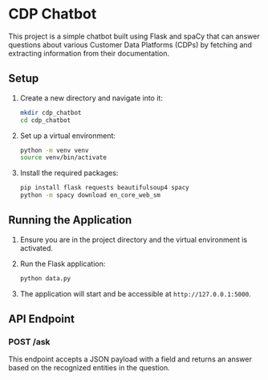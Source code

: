  # CDP Chatbot

This project is a simple chatbot built using Flask and spaCy that can answer questions about various Customer Data Platforms (CDPs) by fetching and extracting information from their documentation.

## Setup

1. Create a new directory and navigate into it:
    ```sh
    mkdir cdp_chatbot
    cd cdp_chatbot
    ```

2. Set up a virtual environment:
    ```sh
    python -m venv venv
    source venv/bin/activate
    ```

3. Install the required packages:
    ```sh
    pip install flask requests beautifulsoup4 spacy
    python -m spacy download en_core_web_sm
    ```

## Running the Application

1. Ensure you are in the project directory and the virtual environment is activated.

2. Run the Flask application:
    ```sh
    python data.py
    ```

3. The application will start and be accessible at `http://127.0.0.1:5000`.

## API Endpoint

### POST /ask

This endpoint accepts a JSON payload with a  field and returns an answer based on the recognized entities in the question.